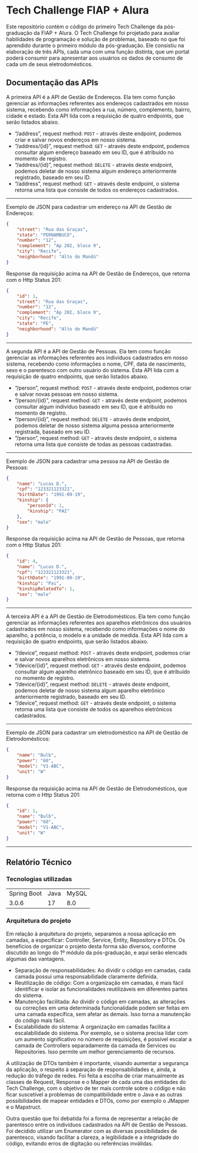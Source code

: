 <h1> Tech Challenge FIAP + Alura </h1>

Este repositório contém o código do primeiro Tech Challenge da pós-graduação da FIAP + Alura. O Tech Challenge foi projetado para avaliar habilidades de programação e solução de problemas, baseado no que foi aprendido durante o primeiro módulo da pós-graduação. Ele consistiu na elaboração de três APIs, cada uma com uma função distinta, que um portal poderá consumir para apresentar aos usuários os dados de consumo de cada um de seus eletrodomésticos.

<h2> Documentação das APIs </h2>

A primeira API é a API de Gestão de Endereços. Ela tem como função gerenciar as informações referentes aos endereços cadastrados em nosso sistema, recebendo como informações a rua, número, complemento, bairro, cidade e estado. Esta API lida com a requisição de quatro endpoints, que serão listados abaixo.

+ “/address”, request method: `POST` - através deste endpoint, podemos criar e salvar novos endereços em nosso sistema. 
+ “/address/{id}”, request method: `GET` - através deste endpoint, podemos consultar algum endereço baseado em seu ID, que é atribuído no momento de registro.
+ “/address/{id}”, request method: `DELETE` - através deste endpoint, podemos deletar de nosso sistema algum endereço anteriormente registrado, baseado em seu ID.
+ “/address”, request method: `GET` - através deste endpoint, o sistema retorna uma lista que consiste de todos os endereços cadastrados.

---
Exemplo de JSON para cadastrar um endereço na API de Gestão de Endereços:
```JSON
{
    "street": "Rua das Graças",
    "state": "PERNAMBUCO",
    "number": "12",
    "complement": "Ap 202, bloco 9",
    "city": "Recife",
    "neighborhood": "Alto do Mandú"
}
```
Response da requisição acima na API de Gestão de Endereços, que retorna com o Http Status 201:

```JSON
{
    "id": 1,
    "street": "Rua das Graças",
    "number": "12",
    "complement": "Ap 202, bloco 9",
    "city": "Recife",
    "state": "PE",
    "neighborhood": "Alto do Mandú"
}
```


---
A segunda API é a API de Gestão de Pessoas. Ela tem como função gerenciar as informações referentes aos indivíduos cadastrados em nosso sistema, recebendo como informações o nome, CPF, data de nascimento, sexo e o parentesco com outro usuário do sistema. Esta API lida com a requisição de quatro endpoints, que serão listados abaixo.

+ “/person”, request method: `POST` - através deste endpoint, podemos criar e salvar novas pessoas em nosso sistema. 
+ “/person/{id}”, request method: `GET` - através deste endpoint, podemos consultar algum indivíduo baseado em seu ID, que é atribuído no momento de registro.
+ “/person/{id}”, request method: `DELETE` - através deste endpoint, podemos deletar de nosso sistema alguma pessoa anteriormente registrada, baseado em seu ID.
+ “/person”, request method: `GET` - através deste endpoint, o sistema retorna uma lista que consiste de todas as pessoas cadastradas.

---
Exemplo de JSON para cadastrar uma pessoa na API de Gestão de Pessoas:
```JSON
{
    "name": "Lucas D.",
    "cpf": "123321123321",
    "birthDate": "1991-09-19",
    "kinship": {
        "personId": 1,
        "kinship": "PAI"
    },
    "sex": "male"
}
```
Response da requisição acima na API de Gestão de Pessoas, que retorna com o Http Status 201:
```JSON
{
    "id": 4,
    "name": "Lucas D.",
    "cpf": "123321123321",
    "birthDate": "1991-09-19",
    "kinship": "Pai",
    "kinshipRelatedTo": 1,
    "sex": "male"
}
```
---
A terceira API é a API de Gestão de Eletrodomésticos. Ela tem como função gerenciar as informações referentes aos aparelhos eletrônicos dos usuários cadastrados em nosso sistema, recebendo como informações o nome do aparelho, a potência, o modelo e a unidade de medida. Esta API lida com a requisição de quatro endpoints, que serão listados abaixo.

+ “/device”, request method: `POST` - através deste endpoint, podemos criar e salvar novos aparelhos eletrônicos em nosso sistema.
+ “/device/{id}”, request method: `GET` - através deste endpoint, podemos consultar algum aparelho eletrônico baseado em seu ID, que é atribuído no momento de registro.
+ “/device/{id}”, request method: `DELETE` - através deste endpoint, podemos deletar de nosso sistema algum aparelho eletrônico anteriormente registrado, baseado em seu ID.
+ “/device”, request method: `GET` - através deste endpoint, o sistema retorna uma lista que consiste de todos os aparelhos eletrônicos cadastrados.

---
Exemplo de JSON para cadastrar um eletrodoméstico na API de Gestão de Eletrodomésticos:
```JSON
{
    "name": "Bulb",
    "power": "60",
    "model": "V1-ABC",
    "unit": "W"
}
```
Response da requisição acima na API de Gestão de Eletrodomésticos, que retorna com o Http Status 201:
```JSON
{
    "id": 1,
    "name": "Bulb",
    "power": "60",
    "model": "V1-ABC",
    "unit": "W"
}
```
---

<h2> Relatório Técnico </h2>

<h3> Tecnologias utilizadas </h3>

<table>
    <tr>
        <td>Spring Boot</td>
        <td>Java</td>
        <td>MySQL</td>
    </tr>
    <tr>
        <td>3.0.6</td>
        <td>17</td>
        <td>8.0</td>
    </tr>
</table>

<h3> Arquitetura do projeto </h3>

Em relação à arquitetura do projeto, separamos a nossa aplicação em camadas, a especificar: Controller, Service, Entity, Repository e DTOs. Os benefícios de organizar o projeto desta forma são diversos, conforme discutido ao longo do 1º módulo da pós-graduação, e aqui serão elencads algumas das vantagens.

+ Separação de responsabilidades: Ao dividir o código em camadas, cada camada possui uma responsabilidade claramente definida.
+ Reutilização de código: Com a organização em camadas, é mais fácil identificar e isolar as funcionalidades reutilizáveis em diferentes partes do sistema.
+ Manutenção facilitada: Ao dividir o código em camadas, as alterações ou correções em uma determinada funcionalidade podem ser feitas em uma camada específica, sem afetar as demais. Isso torna a manutenção do código mais fácil.
+ Escalabilidade do sistema: A organização em camadas facilita a escalabilidade do sistema. Por exemplo, se o sistema precisa lidar com um aumento significativo no número de requisições, é possível escalar a camada de Controllers separadamente da camada de Services ou Repositories. Isso permite um melhor gerenciamento de recursos.

A utilização de DTOs também é importante, visando aumentar a segurança da aplicação, o respeito à separação de responsabilidades e, ainda, a redução do tráfego de redes. Foi feita a escolha de criar manualmente as classes de Request, Response e o Mapper de cada uma das entidades do Tech Challenge, com o objetivo de ter mais controle sobre o código e não ficar suscetível a problemas de compatibilidade entre o Java e as outras possibilidades de mapear entidades e DTOs, como por exemplo o JMapper e o Mapstruct. 

Outra questão que foi debatida foi a forma de representar a relação de parentesco entre os indivíduos cadastrados na API de Gestão de Pessoas. Foi decidido utilizar um Enumerator com as diversas possibilidades de parentesco, visando facilitar a clareza, a legibilidade e a integridade do código, evitando erros de digitação ou referências inválidas. 
